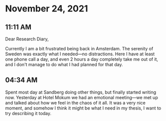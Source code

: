 # November 24, 2021

## 11:11 AM

Dear Research Diary,

Currently I am a bit frustrated being back in Amsterdam. The serenity of Sweden was exactly what I needed—no distractions. Here I have at least one phone call a day, and even 2 hours a day completely take me out of it, and I don't manage to do what I had planned for that day.

## 04:34 AM

Spent most day at Sandberg doing other things, but finally started writing now. Yesterday at Hotel Mokum we had an emotional meeting—we met up and talked about how we feel in the chaos of it all. It was a very nice moment, and somehow I think it might be what I need in my thesis, I want to try describing it today.
